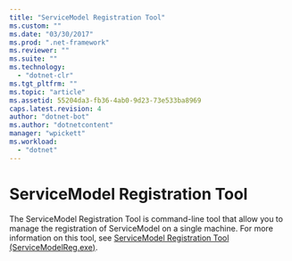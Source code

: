```yaml
---
title: "ServiceModel Registration Tool"
ms.custom: ""
ms.date: "03/30/2017"
ms.prod: ".net-framework"
ms.reviewer: ""
ms.suite: ""
ms.technology: 
  - "dotnet-clr"
ms.tgt_pltfrm: ""
ms.topic: "article"
ms.assetid: 55204da3-fb36-4ab0-9d23-73e533ba8969
caps.latest.revision: 4
author: "dotnet-bot"
ms.author: "dotnetcontent"
manager: "wpickett"
ms.workload: 
  - "dotnet"
---
```

# ServiceModel Registration Tool
The ServiceModel Registration Tool is command-line tool that allow you to manage the registration of ServiceModel on a single machine. For more information on this tool, see [ServiceModel Registration Tool (ServiceModelReg.exe)](../../../../docs/framework/wcf/servicemodelreg-exe.md).
